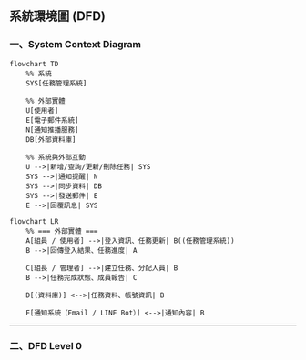 ## 系統環境圖 (DFD)
### 一、System Context Diagram
```mermaid
flowchart TD
    %% 系統
    SYS[任務管理系統]

    %% 外部實體
    U[使用者] 
    E[電子郵件系統]
    N[通知推播服務]
    DB[外部資料庫]

    %% 系統與外部互動
    U -->|新增/查詢/更新/刪除任務| SYS
    SYS -->|通知提醒| N
    SYS -->|同步資料| DB
    SYS -->|發送郵件| E
    E -->|回覆訊息| SYS
```
```mermaid
flowchart LR
    %% === 外部實體 ===
    A[組員 / 使用者] -->|登入資訊、任務更新| B((任務管理系統))
    B -->|回傳登入結果、任務進度| A

    C[組長 / 管理者] -->|建立任務、分配人員| B
    B -->|任務完成狀態、成員報告| C

    D[(資料庫)] <-->|任務資料、帳號資訊| B

    E[通知系統（Email / LINE Bot）] <-->|通知內容| B
```

---
### 二、DFD Level 0
